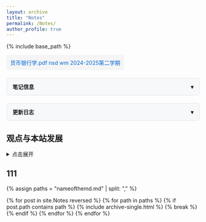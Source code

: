 ```yaml
---
layout: archive
title: "Notes"
permalink: /Notes/
author_profile: true
---
```


{% include base_path %}

<html>
<head>
    <style>
        /* 折叠面板基础样式 */
        .accordion {
            border: 1px solid #e1e4e8;
            border-radius: 6px;
            margin: 20px 0;
            overflow: hidden;
        }
        .accordion-header {
            padding: 12px 15px;
            background: #f6f8fa;
            cursor: pointer;
            display: flex;
            justify-content: space-between;
            align-items: center;
            font-weight: 600;
        }
        .accordion-content {
            padding: 15px;
            display: none;
        }
        .accordion.active .accordion-content {
            display: block;
        }
        .accordion-icon::after {
            content: "▾";
        }
        .accordion.active .accordion-icon::after {
            content: "▴";
        }
    </style>
</head>
<body>

<!-- 文档下载链接 -->
<a href="files/货币银行学.pdf" download style="display: inline-block; padding: 10px; background: #f5f5f5; border-radius: 4px; color: #0366d6; text-decoration: none;">
    货币银行学.pdf nsd wm 2024-2025第二学期
</a>

<!-- 笔记信息面板 -->
<div class="accordion">
    <div class="accordion-header" onclick="this.parentElement.classList.toggle('active')">
        <span>笔记信息</span>
        <span class="accordion-icon"></span>
    </div>
    <div class="accordion-content">
        <!-- 这里填写您的笔记信息内容 -->
        <p>这是笔记的详细信息...</p>
    </div>
</div>

<!-- 更新日志面板 -->
<div class="accordion">
    <div class="accordion-header" onclick="this.parentElement.classList.toggle('active')">
        <span>更新日志</span>
        <span class="accordion-icon"></span>
    </div>
    <div class="accordion-content">
        <!-- 单条更新示例 -->
        <div style="margin-bottom: 15px;">
            <div style="font-weight: 500; color: #586069;">2024-03-15</div>
            <div style="font-weight: 600;">更新标题</div>
            <div>更新内容描述...</div>
        </div>
        <!-- 可以添加更多更新条目 -->
    </div>
</div>

</body>
</html>

## 观点与本站发展


  <style>

        /* 时间线容器 */
        .timeline-container {
            position: relative;
            max-width: 800px;
            margin: 0 auto;
        }

        /* 时间线竖线 */
        .timeline-container::after {
            content: '';
            position: absolute;
            width: 2px;
            background-color: #3498db;
            top: 0;
            bottom: 0;
            left: 20px;
        }

        /* 单个时间线项目 */
        .timeline-item {
            position: relative;
            margin-bottom: 40px;
            padding-left: 60px;
        }

        /* 时间节点圆点 */
        .timeline-node {
            position: absolute;
            left: 10px;
            top: 5px;
            width: 20px;
            height: 20px;
            background: #fff;
            border: 3px solid #3498db;
            border-radius: 50%;
            z-index: 1;
        }

        /* 内容区域 */
        .content {
            position: relative;
            background: #fff;
            padding: 20px;
            border-radius: 8px;
            box-shadow: 0 2px 8px rgba(0,0,0,0.1);
        }

        /* 时间标题 */
        .content h3 {
            color: #3498db;
            margin-bottom: 8px;
        }

        /* 时间日期 */
        .time {
            display: block;
            color: #666;
            font-size: 0.9em;
            margin-bottom: 10px;
        }

        /* 响应式设计 */
        @media (max-width: 600px) {
            .timeline-container::after {
                left: 10px;
            }
            
            .timeline-item {
                padding-left: 40px;
            }
            
            .timeline-node {
                left: 0;
            }
        }
    </style>
   <details><summary>点击展开 </summary>
  <div class="timeline-container">
        <!-- 2022 秋 -->
    <div class="timeline-item">
      <div class="timeline-node"></div>
        <div class="content">
                <h3>你好, EECS</h3>
                <span class="time">2022 秋</span>
                <p>入燕园，初窥计算机语言与 Github</p>
        </div>
    </div>
    </div>
</details>



## 111

{% assign paths = "nameofthemd.md" | split: "," %}

{% for post in site.Notes reversed %}
  {% for path in paths %}
    {% if post.path contains path %}
      {% include archive-single.html %}
      {% break %}
    {% endif %}
  {% endfor %}
{% endfor %}
